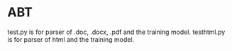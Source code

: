 # ABT  
test.py is for parser of .doc, .docx, .pdf and the training model.
testhtml.py is for parser of html and the training model.
